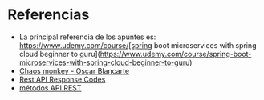 # Referencias

* La principal referencia de los apuntes es: https://www.udemy.com/course/[spring boot microservices with spring cloud beginner to guru](https://www.udemy.com/course/spring-boot-microservices-with-spring-cloud-beginner-to-guru)
* [Chaos monkey - Oscar Blancarte](https://www.oscarblancarteblog.com/2019/03/18/netflix-chaos-monkey/)
* [Rest API Response Codes](https://www.softwaretestinghelp.com/rest-api-response-codes/)
* [métodos API REST](https://www.oscarblancarteblog.com/2018/12/03/metodos-http-rest/)